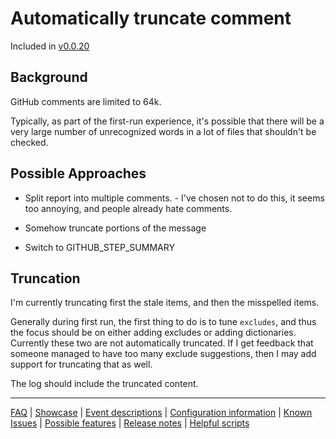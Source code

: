 # Automatically truncate comment

Included in [v0.0.20](https://github.com/check-spelling/check-spelling/releases/tag/v0.0.20)

## Background

GitHub comments are limited to 64k.

Typically, as part of the first-run experience, it's possible that there will be a very large number of unrecognized words in a lot of files that shouldn't be checked.

## Possible Approaches

* Split report into multiple comments. - I've chosen not to do this, it seems too annoying, and people already hate comments.

* Somehow truncate portions of the message

* Switch to GITHUB_STEP_SUMMARY

## Truncation

I'm currently truncating first the stale items, and then the misspelled items.

Generally during first run, the first thing to do is to tune `excludes`, and thus the focus should be on either adding excludes or adding dictionaries. Currently these two are not automatically truncated. If I get feedback that someone managed to have too many exclude suggestions, then I may add support for truncating that as well.

The log should include the truncated content.

---
[FAQ](FAQ.md) | [Showcase](Showcase.md) | [Event descriptions](Event-descriptions.md) | [Configuration information](Configuration-information.md) | [Known Issues](Known-Issues.md) | [Possible features](Possible-features.md) | [Release notes](Release-notes.md) | [Helpful scripts](Helpful-scripts.md)
